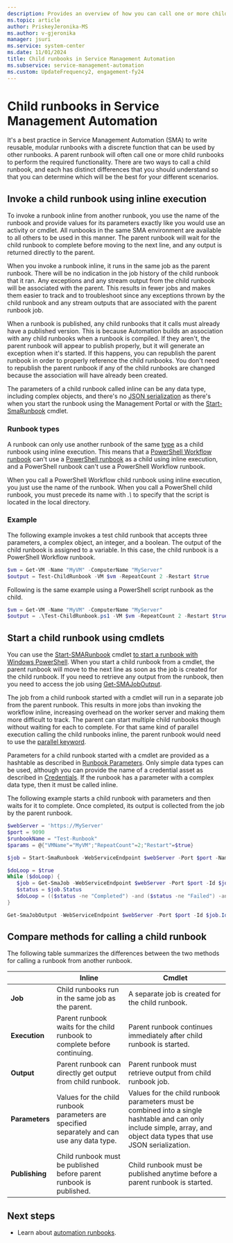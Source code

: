 ```yaml
---
description: Provides an overview of how you can call one or more child runbooks.
ms.topic: article
author: PriskeyJeronika-MS
ms.author: v-gjeronika
manager: jsuri
ms.service: system-center
ms.date: 11/01/2024
title: Child runbooks in Service Management Automation
ms.subservice: service-management-automation
ms.custom: UpdateFrequency2, engagement-fy24
---
```


# Child runbooks in Service Management Automation

It's a best practice in Service Management Automation (SMA) to write reusable, modular runbooks with a discrete function that can be used by other runbooks. A parent runbook will often call one or more child runbooks to perform the required functionality. There are two ways to call a child runbook, and each has distinct differences that you should understand so that you can determine which will be the best for your different scenarios.

## Invoke a child runbook using inline execution

To invoke a runbook inline from another runbook, you use the name of the runbook and provide values for its parameters exactly like you would use an activity or cmdlet.  All runbooks in the same SMA environment are available to all others to be used in this manner. The parent runbook will wait for the child runbook to complete before moving to the next line, and any output is returned directly to the parent.

When you invoke a runbook inline, it runs in the same job as the parent runbook. There will be no indication in the job history of the child runbook that it ran. Any exceptions and any stream output from the child runbook will be associated with the parent. This results in fewer jobs and makes them easier to track and to troubleshoot since any exceptions thrown by the child runbook and any stream outputs that are associated with the parent runbook job.

When a runbook is published, any child runbooks that it calls must already have a published version. This is because Automation builds an association with any child runbooks when a runbook is compiled. If they aren't, the parent runbook will appear to publish properly, but it will generate an exception when it's started. If this happens, you can republish the parent runbook in order to properly reference the child runbooks. You don't need to republish the parent runbook if any of the child runbooks are changed because the association will have already been created.

The parameters of a child runbook called inline can be any data type, including complex objects, and there's no [JSON serialization](manage-runbooks.md) as there's when you start the runbook using the Management Portal or with the [Start-SmaRunbook](/previous-versions/system-center/powershell/system-center-2012-r2/dn502564(v=sc.20)) cmdlet.

### Runbook types

A runbook can only use another runbook of the same [type](./authoring-automation-runbooks.md) as a child runbook using inline execution. This means that a [PowerShell Workflow runbook](./authoring-automation-runbooks.md) can't use a [PowerShell runbook](./authoring-automation-runbooks.md) as a child using inline execution, and a PowerShell runbook can't use a PowerShell Workflow runbook.

When you call a PowerShell Workflow child runbook using inline execution, you just use the name of the runbook. When you call a PowerShell child runbook, you must precede its name with *.\\* to specify that the script is located in the local directory.

### Example

The following example invokes a test child runbook that accepts three parameters, a complex object, an integer, and a boolean. The output of the child runbook is assigned to a variable. In this case, the child runbook is a PowerShell Workflow runbook.

```powershell
$vm = Get-VM -Name "MyVM" -ComputerName "MyServer"
$output = Test-ChildRunbook -VM $vm -RepeatCount 2 -Restart $true
```

Following is the same example using a PowerShell script runbook as the child.

```powershell
$vm = Get-VM -Name "MyVM" -ComputerName "MyServer"
$output = .\Test-ChildRunbook.ps1 -VM $vm -RepeatCount 2 -Restart $true
```

## Start a child runbook using cmdlets

You can use the [Start-SMARunbook](/previous-versions/system-center/powershell/system-center-2012-r2/dn502564(v=sc.20)) cmdlet [to start a runbook with Windows PowerShell](manage-runbooks.md). When you start a child runbook from a cmdlet, the parent runbook will move to the next line as soon as the job is created for the child runbook. If you need to retrieve any output from the runbook, then you need to access the job using [Get-SMAJobOutput](https://aka.ms/runbookauthor/getsmajoboutput).

The job from a child runbook started with a cmdlet will run in a separate job from the parent runbook. This results in more jobs than invoking the workflow inline, increasing overhead on the worker server and making them more difficult to track. The parent can start multiple child runbooks though without waiting for each to complete. For that same kind of parallel execution calling the child runbooks inline, the parent runbook would need to use the [parallel keyword](./overview-powershell-workflows.md).

Parameters for a child runbook started with a cmdlet are provided as a hashtable as described in [Runbook Parameters](manage-runbooks.md). Only simple data types can be used, although you can provide the name of a credential asset as described in [Credentials](manage-runbooks.md). If the runbook has a parameter with a complex data type, then it must be called inline.

The following example starts a child runbook with parameters and then waits for it to complete. Once completed, its output is collected from the job by the parent runbook.

```powershell
$webServer = 'https://MyServer'
$port = 9090
$runbookName = "Test-Runbook"
$params = @{"VMName"="MyVM";"RepeatCount"=2;"Restart"=$true}

$job = Start-SmaRunbook -WebServiceEndpoint $webServer -Port $port -Name $runbookName -Parameters $params

$doLoop = $true
While ($doLoop) {
   $job = Get-SmaJob -WebServiceEndpoint $webServer -Port $port -Id $job.Id
   $status = $job.Status
   $doLoop = (($status -ne "Completed") -and ($status -ne "Failed") -and ($status -ne "Suspended") -and ($status -ne "Stopped")
}

Get-SmaJobOutput -WebServiceEndpoint $webServer -Port $port -Id $job.Id -Stream Output
```

## Compare methods for calling a child runbook

The following table summarizes the differences between the two methods for calling a runbook from another runbook.

||Inline|Cmdlet|
|-|----------|----------|
|**Job**|Child runbooks run in the same job as the parent.|A separate job is created for the child runbook.|
|**Execution**|Parent runbook waits for the child runbook to complete before continuing.|Parent runbook continues immediately after child runbook is started.|
|**Output**|Parent runbook can directly get output from child runbook.|Parent runbook must retrieve output from child runbook job.|
|**Parameters**|Values for the child runbook parameters are specified separately and can use any data type.|Values for the child runbook parameters must be combined into a single hashtable and can only include simple, array, and object data types that use JSON serialization.|
|**Publishing**|Child runbook must be published before parent runbook is published.|Child runbook must be published anytime before a parent runbook is started.|

## Next steps

- Learn about [automation runbooks](./manage-runbooks.md).
